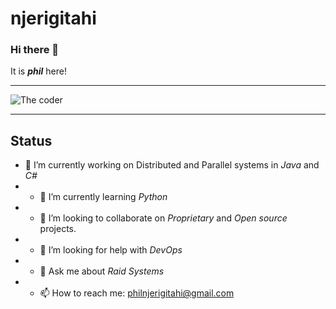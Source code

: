 # njerigitahi
### Hi there 👋

It is ***phil*** here!

****
![The coder](http://url/to/img.jpg "The coder")
****

## Status

- 🔭 I’m currently working on Distributed and Parallel systems in *Java* and *C#*
- - 🌱 I’m currently learning *Python*
- - 👯 I’m looking to collaborate on *Proprietary* and *Open source* projects.
- - 🤔 I’m looking for help with *DevOps*
- - 💬 Ask me about *Raid Systems*
- - 📫 How to reach me: philnjerigitahi@gmail.com


<!--
**njerigitahi/njerigitahi** is a ✨ _special_ ✨ repository because its `README.md` (this file) appears on your GitHub profile.

Here are some ideas to get you started:

- 🔭 I’m currently working on ...
- 🌱 I’m currently learning ...
- 👯 I’m looking to collaborate on ...
- 🤔 I’m looking for help with ...
- 💬 Ask me about ...
- 📫 How to reach me: ...
- 😄 Pronouns: ...
- ⚡ Fun fact: ...
-->

